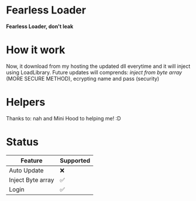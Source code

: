 # Fearless Loader
**Fearless Loader, don't leak**


# How it work
Now, it download from my hosting the updated dll everytime and  it will inject using LoadLibrary.
Future updates will comprends: *inject from byte array* (MORE SECURE METHOD), ecrypting name and pass (security)

# Helpers
Thanks to: nah and Mini Hood to helping me! :D

# Status

| Feature | Supported          |
| ------- | ------------------ |
| Auto Update   | :x: |
| Inject Byte array  | :white_check_mark:                 |
| Login  | :white_check_mark:                |
